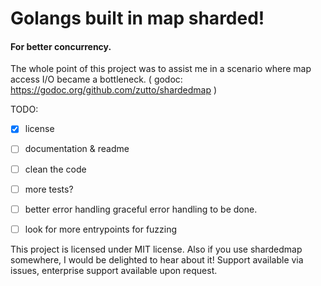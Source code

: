 # Golangs built in map sharded!
#### For better concurrency.

The whole point of this project was to assist me in a scenario where map access I/O became a bottleneck.
( godoc: https://godoc.org/github.com/zutto/shardedmap )

TODO:
- [x] license
- [ ] documentation & readme
- [ ] clean the code
- [ ] more tests?
- [ ] better error handling graceful error handling to be done.
- [ ] look for more entrypoints for fuzzing



This project is licensed under MIT license.
Also if you use shardedmap somewhere, I would be delighted to hear about it!
Support available via issues, enterprise support available upon request.